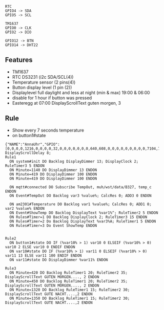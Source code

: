 ```
RTC
GPIO4 -> SDA
GPIO5 -> SCL

TM1637
GPIO0 -> CLK
GPIO2 -> DIO

GPIO12 -> BTN
GPIO14 -> DHT22
```
## Features
- TM1637
- RTC DS3231 (i2c SDA/SCL(4))
- Temperature sensor (2 pins(4))
- Button display level (1 pin (2))
- Displaylevel full daylight and less at night (min & max) 19:00 & 06:00
- disable for 1 hour if button was pressed
- Easteregg at 07:00 DisplayScrollText guten morgen, 3

## Rule
- Show every 7 seconds temperature
- on button1#state
```
{"NAME":"AnnaUhr","GPIO":[0,0,0,0,1216,0,0,0,0,32,0,0,0,0,0,0,0,640,608,0,0,0,0,0,0,0,0,0,7104,7136,0,0,0,0,0,0],"FLAG":0,"BASE":1}
DisplayScrollDelay 8; 
Rule1
  ON system#init DO Backlog DisplayDimmer 13; DisplayClock 2; RuleTimer3 5 ENDON
  ON Minute=1140 DO DisplayDimmer 13 ENDON
  ON Minute=419 DO DisplayDimmer 100 ENDON
  ON Minute=419 DO DisplayDimmer 100 ENDON

  ON mqtt#connected DO Subscribe TempOut, muh/wst/data/B327, temp_c ENDON
  ON Event#TempOut DO Backlog var3 %value%; CalcRes 0; ADD3 0 ENDON

  ON am2301#Temperature DO Backlog var1 %value%; CalcRes 0; ADD1 0; var2 %value% ENDON
  ON Event#ShowTemp DO Backlog DisplayText %var1%^; RuleTimer2 5 ENDON
  ON Rules#Timer=1 DO Backlog DisplayClock 2; RuleTimer3 15 ENDON
  ON Rules#Timer=2 Do Backlog DisplayText %var3%A; RuleTimer1 5 ENDON
  ON Rules#Timer=3 Do Event ShowTemp ENDON


Rule2
  ON button1#state DO IF (%var10% > 1) var10 0 ELSEIF (%var10% > 0) var10 2 ELSE var10 0 ENDIF ENDON
  ON var10#state DO IF (%var10% > 1) var11 0 ELSEIF (%var10% > 0) var11 13 ELSE var11 100 ENDIF ENDON
  ON var11#state DO DisplayDimmer %var11% ENDON

Rule3
  ON Minute=420 DO Backlog RuleTimer1 20; RuleTimer2 35; DisplayScrollText GUTEN MORGEN...., 2 ENDON
  ON Minute=450 DO Backlog RuleTimer1 20; RuleTimer2 35; DisplayScrollText GUTEN MORGEN...., 2 ENDON
  ON Minute=1320 DO Backlog RuleTimer1 15; RuleTimer2 30; DisplayScrollText GUTE NACHT....,2 ENDON
  ON Minute=1350 DO Backlog RuleTimer1 15; RuleTimer2 30; DisplayScrollText GUTE NACHT....,2 ENDON
```
